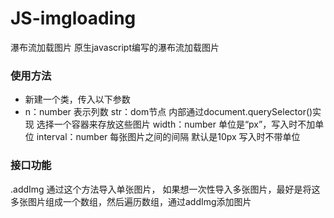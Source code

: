# JS-imgloading
瀑布流加载图片
原生javascript编写的瀑布流加载图片

### 使用方法
- 新建一个类，传入以下参数
- n：number
  表示列数
str：dom节点
  内部通过document.querySelector()实现
  选择一个容器来存放这些图片
 width：number
  单位是“px”，写入时不加单位
 interval：number
  每张图片之间的间隔
  默认是10px
  写入时不带单位
  
### 接口功能
.addImg
  通过这个方法导入单张图片，
  如果想一次性导入多张图片，最好是将这多张图片组成一个数组，然后遍历数组，通过addImg添加图片
